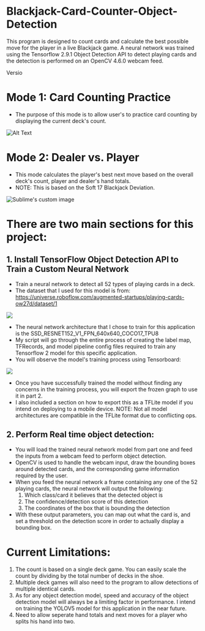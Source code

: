 # Blackjack-Card-Counter-Object-Detection



This program is designed to count cards and calculate the best possible move for the player in a live Blackjack game. A neural network was trained using the Tensorflow 2.9.1 Object Detection API to detect playing cards and the detection is performed on an OpenCV 4.6.0 webcam feed.

Versio


# Mode 1: Card Counting Practice
* The purpose of this mode is to allow user's to practice card counting by displaying the current deck's count.

![Alt Text](https://media.giphy.com/media/yDYbF1KRknihaDIqVb/giphy-downsized-large.gif)

# Mode 2: Dealer vs. Player
* This mode calculates the player's best next move based on the overall deck's count, player and dealer's hand totals.
* NOTE: This is based on the Soft 17 Blackjack Deviation.

<img src="https://media.giphy.com/media/O49zPhgr0nj8KK2CP5/giphy-downsized-large.gif" alt="Sublime's custom image"/>

# There are two main sections for this project:

## 1. Install TensorFlow Object Detection API to Train a Custom Neural Network
* Train a neural network to detect all 52 types of playing cards in a deck. 
* The dataset that I used for this model is from: https://universe.roboflow.com/augmented-startups/playing-cards-ow27d/dataset/1

<img src="https://i.imgur.com/sFVkPm7.png"/>


* The neural network architecture that I chose to train for this application is the SSD_RESNET152_V1_FPN_640x640_COCO17_TPU8
* My script will go through the entire process of creating the label map, TFRecords, and model pipeline config files required to train any Tensorflow 2 model for this specific application.
* You will observe the model's training process using Tensorboard: 

<img src = "https://i.imgur.com/ABy3j4Z.png"/> 


* Once you have successfully trained the model without finding any concerns in the training process, you will export the frozen graph to use it in part 2.
* I also included a section on how to export this as a TFLite model if you intend on deploying to a mobile device. NOTE: Not all model architectures are compatible in the TFLite format due to conflicting ops.

## 2. Perform Real time object detection:
* You will load the trained neural network model from part one and feed the inputs from a webcam feed to perform object detection. 
* OpenCV is used to handle the webcam input, draw the bounding boxes around detected cards, and the corresponding game information required by the user.
* When you feed the neural network a frame containing any one of the 52 playing cards, the neural network will output the following:
  1. Which class/card it believes that the detected object is
  2. The confidence/detection score of this detection
  3. The coordinates of the box that is bounding the detection
* With these output parameters, you can map out what the card is, and set a threshold on the detection score in order to actually display a bounding box.


# Current Limitations:
1. The count is based on a single deck game. You can easily scale the count by dividing by the total number of decks in the shoe.
2. Multiple deck games will also need to the program to allow detections of multiple identical cards.
3. As for any object detection model, speed and accuracy of the object detection model will always be a limiting factor in performance. I intend on training the YOLOV5 model for this application in the near future.
4. Need to allow seperate hand totals and next moves for a player who splits his hand into two.
